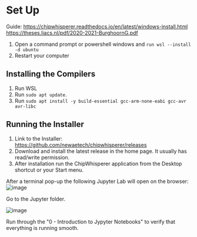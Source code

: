 # Set Up

Guide: https://chipwhisperer.readthedocs.io/en/latest/windows-install.html
https://theses.liacs.nl/pdf/2020-2021-BurghoornG.pdf

1. Open a command prompt or powershell windows and `run wsl --install -d ubuntu`
2. Restart your computer

## Installing the Compilers

1. Run WSL
2. Run `sudo apt update`.
3. Run `sudo apt install -y build-essential gcc-arm-none-eabi gcc-avr avr-libc`

## Running the Installer

1. Link to the Installer: https://github.com/newaetech/chipwhisperer/releases
2. Download and install the latest release in the home page. It usually has read/write permission.
3. After installation run the ChipWhisperer application from the Desktop shortcut or your Start menu.

After a terminal pop-up the following Jupyter Lab will open on the browser:
![image](https://github.com/user-attachments/assets/be2b01cd-8102-4341-98b3-140dac427984)

Go to the Jupyter folder.

![image](https://github.com/user-attachments/assets/93416378-99cb-42bc-b3d8-5bb4d394d5c3)

Run through the "0 - Introduction to Jypyter Notebooks" to verify that everything is running smooth.



